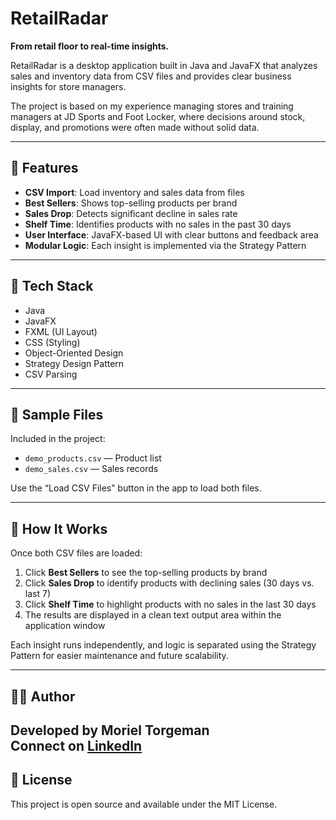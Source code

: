 # RetailRadar

**From retail floor to real-time insights.**

RetailRadar is a desktop application built in Java and JavaFX that analyzes sales and inventory data from CSV files and provides clear business insights for store managers.

The project is based on my experience managing stores and training managers at JD Sports and Foot Locker, where decisions around stock, display, and promotions were often made without solid data.

---

## 🚀 Features

- **CSV Import**: Load inventory and sales data from files  
- **Best Sellers**: Shows top-selling products per brand  
- **Sales Drop**: Detects significant decline in sales rate  
- **Shelf Time**: Identifies products with no sales in the past 30 days  
- **User Interface**: JavaFX-based UI with clear buttons and feedback area  
- **Modular Logic**: Each insight is implemented via the Strategy Pattern

---

## 🧱 Tech Stack

- Java  
- JavaFX  
- FXML (UI Layout)  
- CSS (Styling)  
- Object-Oriented Design  
- Strategy Design Pattern  
- CSV Parsing

---

## 📂 Sample Files

Included in the project:

- `demo_products.csv` — Product list  
- `demo_sales.csv` — Sales records

Use the “Load CSV Files” button in the app to load both files.

---

## 🧠 How It Works

Once both CSV files are loaded:

1. Click **Best Sellers** to see the top-selling products by brand  
2. Click **Sales Drop** to identify products with declining sales (30 days vs. last 7)  
3. Click **Shelf Time** to highlight products with no sales in the last 30 days  
4. The results are displayed in a clean text output area within the application window

Each insight runs independently, and logic is separated using the Strategy Pattern for easier maintenance and future scalability.

---

## 🧑‍💻 Author

Developed by Moriel Torgeman  
Connect on [LinkedIn](https://www.linkedin.com/in/your-profile)  
---

## 📝 License

This project is open source and available under the MIT License.
